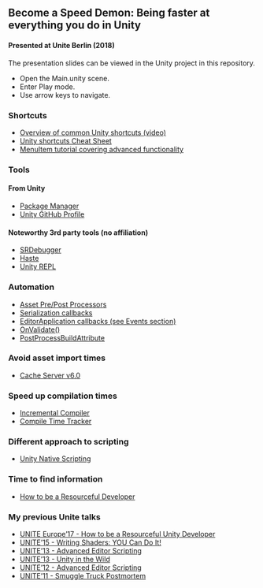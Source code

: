 ## Become a Speed Demon: Being faster at everything you do in Unity
#### Presented at Unite Berlin (2018)

The presentation slides can be viewed in the Unity project in this repository.
* Open the Main.unity scene.
* Enter Play mode.
* Use arrow keys to navigate.

### Shortcuts
* [Overview of common Unity shortcuts (video)](https://www.youtube.com/watch?v=yMqefz8XNC4)
* [Unity shortcuts Cheat Sheet](https://www.patreon.com/posts/unity-shortcuts-18598482)
* [MenuItem tutorial covering advanced functionality](https://unity3d.com/learn/tutorials/topics/interface-essentials/unity-editor-extensions-menu-items)

### Tools
#### From Unity
* [Package Manager](https://docs.unity3d.com/Packages/com.unity.package-manager-ui@1.8/manual/index.html)
* [Unity GitHub Profile](https://github.com/Unity-Technologies/)

#### Noteworthy 3rd party tools (no affiliation)
* [SRDebugger](https://assetstore.unity.com/packages/tools/gui/srdebugger-console-tools-on-device-27688)
* [Haste](https://assetstore.unity.com/packages/tools/utilities/haste-pro-18584)
* [Unity REPL](https://github.com/MrJoy/UnityREPL)

### Automation
* [Asset Pre/Post Processors](https://docs.unity3d.com/ScriptReference/AssetPostprocessor.html)
* [Serialization callbacks](https://docs.unity3d.com/ScriptReference/ISerializationCallbackReceiver.html)
* [EditorApplication callbacks (see Events section)](https://docs.unity3d.com/ScriptReference/EditorApplication.html)
* [OnValidate()]()
* [PostProcessBuildAttribute]()

### Avoid asset import times
* [Cache Server v6.0](https://github.com/Unity-Technologies/unity-cache-server)

### Speed up compilation times
* [Incremental Compiler](https://forum.unity.com/threads/unity-incremental-c-compiler.523993/)
* [Compile Time Tracker](https://github.com/DarrenTsung/DTCompileTimeTracker)

### Different approach to scripting
* [Unity Native Scripting](https://github.com/jacksondunstan/UnityNativeScripting)

### Time to find information
* [How to be a Resourceful Developer](https://www.youtube.com/watch?v=emaRftLcP9s)

### My previous Unite talks
* [UNITE Europe’17 - How to be a Resourceful Unity Developer](https://www.youtube.com/watch?v=emaRftLcP9s)
* [UNITE’15 - Writing Shaders: YOU Can Do It!](https://www.youtube.com/watch?v=epixwRw80MM)
* [UNITE’13 - Advanced Editor Scripting](https://www.youtube.com/watch?v=t-wShOv8c1E)
* [UNITE’13 - Unity in the Wild](https://www.youtube.com/watch?v=5GAIZPfIndo)
* [UNITE’12 - Advanced Editor Scripting](https://www.youtube.com/watch?v=itkm-emb5tg)
* [UNITE’11 - Smuggle Truck Postmortem](https://www.youtube.com/watch?v=i9z_-d3C2R4)
